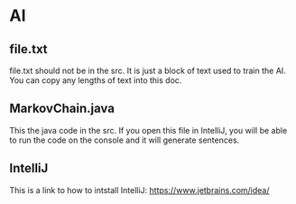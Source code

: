 # AI

## file.txt
file.txt should not be in the src. It is just a block of text used to train the AI. You can copy any lengths of text into this doc. 

## MarkovChain.java
This the java code in the src. If you open this file in IntelliJ, you will be able to run the code on the console and it will generate sentences. 


## IntelliJ 
This is a link to how to intstall IntelliJ: https://www.jetbrains.com/idea/
